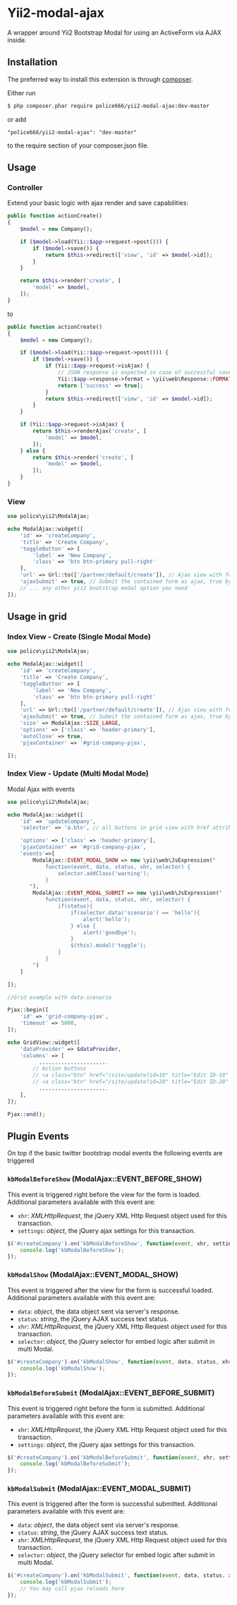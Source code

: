 # Yii2-modal-ajax

A wrapper around Yii2 Bootstrap Modal for using an ActiveForm via AJAX inside.  

## Installation
The preferred way to install this extension is through [composer](http://getcomposer.org/download/).

Either run
```sh
$ php composer.phar require police666/yii2-modal-ajax:dev-master
```
or add
```
"police666/yii2-modal-ajax": "dev-master"
```
to the require section of your composer.json file.

## Usage

### Controller
Extend your basic logic with ajax render and save capabilities:
```php
public function actionCreate()
{
    $model = new Company();

    if ($model->load(Yii::$app->request->post())) {
        if ($model->save()) {             
            return $this->redirect(['view', 'id' => $model->id]);             
        }
    }

    return $this->render('create', [
        'model' => $model,
    ]);
}
```
to
```php
public function actionCreate()
{
    $model = new Company();

    if ($model->load(Yii::$app->request->post())) {
        if ($model->save()) {             
            if (Yii::$app->request->isAjax) {
                // JSON response is expected in case of successful save
                Yii::$app->response->format = \yii\web\Response::FORMAT_JSON;
                return ['success' => true];
            }
            return $this->redirect(['view', 'id' => $model->id]);             
        }
    }

    if (Yii::$app->request->isAjax) {
        return $this->renderAjax('create', [
            'model' => $model,
        ]);
    } else {
        return $this->render('create', [
            'model' => $model,
        ]);
    }
}
```


### View
```php
use police\yii2\ModalAjax;

echo ModalAjax::widget([
    'id' => 'createCompany',
    'title' => 'Create Company',
    'toggleButton' => [
        'label' => 'New Company',
        'class' => 'btn btn-primary pull-right'
    ],
    'url' => Url::to(['/partner/default/create']), // Ajax view with form to load
    'ajaxSubmit' => true, // Submit the contained form as ajax, true by default
    // ... any other yii2 bootstrap modal option you need
]);
```

## Usage in grid 

### Index View - Create (Single Modal Mode)
```php
use police\yii2\ModalAjax;

echo ModalAjax::widget([
    'id' => 'createCompany',
    'title' => 'Create Company',
    'toggleButton' => [
        'label' => 'New Company',
        'class' => 'btn btn-primary pull-right'
    ],
    'url' => Url::to(['/partner/default/create']), // Ajax view with form to load
    'ajaxSubmit' => true, // Submit the contained form as ajax, true by default
    'size' => ModalAjax::SIZE_LARGE,
    'options' => ['class' => 'header-primary'],
    'autoClose' => true,
    'pjaxContainer' => '#grid-company-pjax',

]);
```

### Index View - Update (Multi Modal Mode)

Modal Ajax with events
```php
use police\yii2\ModalAjax;

echo ModalAjax::widget([
    'id' => 'updateCompany',
    'selector' => 'a.btn', // all buttons in grid view with href attribute

    'options' => ['class' => 'header-primary'],
    'pjaxContainer' => '#grid-company-pjax',
    'events'=>[
        ModalAjax::EVENT_MODAL_SHOW => new \yii\web\JsExpression("
            function(event, data, status, xhr, selector) {
                selector.addClass('warning');
            }
       "),
        ModalAjax::EVENT_MODAL_SUBMIT => new \yii\web\JsExpression("
            function(event, data, status, xhr, selector) {
                if(status){
                    if(selector.data('scenario') == 'hello'){
                        alert('hello');
                    } else {
                        alert('goodbye');
                    }
                    $(this).modal('toggle');
                }
            }
        ")
    ]

]);

//Grid example with data-scenario

Pjax::begin([
    'id' => 'grid-company-pjax',
    'timeout' => 5000,
]); 

echo GridView::widget([
    'dataProvider' => $dataProvider,
    'columns' => [
	      ......................
		// Action buttons  
		// <a class="btn" href="/site/update?id=10" title="Edit ID-10" data-scenario="hello">Hello</a>
		// <a class="btn" href="/site/update?id=20" title="Edit ID-20" data-scenario="goodbye">Goodbye</a>
          ......................
    ],
]); 

Pjax::end();

```


## Plugin Events

On top if the basic twitter bootstrap modal events the following events are triggered


### `kbModalBeforeShow` (ModalAjax::EVENT_BEFORE_SHOW)
This event is triggered right before the view for the form is loaded. Additional parameters available with this event are:
- `xhr`: _XMLHttpRequest_, the jQuery XML Http Request object used for this transaction.
- `settings`: _object_, the jQuery ajax settings for this transaction.

```js
$('#createCompany').on('kbModalBeforeShow', function(event, xhr, settings) {
    console.log('kbModalBeforeShow');
});
```

### `kbModalShow` (ModalAjax::EVENT_MODAL_SHOW)
This event is triggered after the view for the form is successful loaded. Additional parameters available with this event are:
- `data`: _object_, the data object sent via server's response.
- `status`: _string_, the jQuery AJAX success text status.
- `xhr`: _XMLHttpRequest_, the jQuery XML Http Request object used for this transaction.
- `selector`: _object_, the jQuery selector for embed logic after submit in multi Modal.

```js
$('#createCompany').on('kbModalShow', function(event, data, status, xhr, selector) {
    console.log('kbModalShow');
});
```

### `kbModalBeforeSubmit` (ModalAjax::EVENT_BEFORE_SUBMIT)
This event is triggered right before the form is submitted. Additional parameters available with this event are:
- `xhr`: _XMLHttpRequest_, the jQuery XML Http Request object used for this transaction.
- `settings`: _object_, the jQuery ajax settings for this transaction.

```js
$('#createCompany').on('kbModalBeforeSubmit', function(event, xhr, settings) {
    console.log('kbModalBeforeSubmit');
});
```

### `kbModalSubmit` (ModalAjax::EVENT_MODAL_SUBMIT)
This event is triggered after the form is successful submitted. Additional parameters available with this event are:
- `data`: _object_, the data object sent via server's response.
- `status`: _string_, the jQuery AJAX success text status.
- `xhr`: _XMLHttpRequest_, the jQuery XML Http Request object used for this transaction.
- `selector`: _object_, the jQuery selector for embed logic after submit in multi Modal.

```js
$('#createCompany').on('kbModalSubmit', function(event, data, status, xhr, selector) {
    console.log('kbModalSubmit');
    // You may call pjax reloads here
});
```
